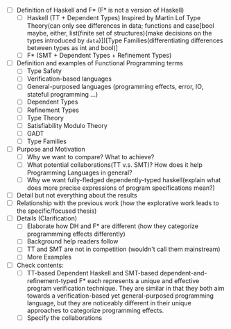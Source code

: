 - [ ] Definition of Haskell and F* (F* is not a version of Haskell)
  - [ ] Haskell (TT + Dependent Types) Inspired by Martin Lof Type Theory(can only see differences in data; functions and case[bool maybe, either, list(finite set of structures){make decisions on the types introduced by `data`}])[Type Families(differentiating differences between types as int and bool)]
  - [ ] F* (SMT + Dependent Types + Refinement Types)
- [ ] Definition and examples of Functional Programming terms
  - [ ] Type Safety
  - [ ] Verification-based languages
  - [ ] General-purposed languages (programming effects, error, IO, stateful programming ...)
  - [ ] Dependent Types
  - [ ] Refinement Types
  - [ ] Type Theory
  - [ ] Satisfiability Modulo Theory
  - [ ] GADT
  - [ ] Type Families
- [ ] Purpose and Motivation
  - [ ] Why we want to compare? What to achieve?
  - [ ] What potential collaborations(TT v.s. SMT)? How does it help Programming Languages in general?
  - [ ] Why we want fully-fledged dependently-typed haskell(explain what does more precise expressions of program specifications mean?)
- [ ] Detail but not everything about the results
- [ ] Relationship with the previous work (how the explorative work leads to the specific/focused thesis)
- [ ] Details (Clarification)
  - [ ] Elaborate how DH and F* are different (how they categorize programmming effects differently)
  - [ ] Background help readers follow
  - [ ] TT and SMT are not in competition (wouldn't call them mainstream)
  - [ ] More Examples

- [ ] Check contents:
  - [ ] TT-based Dependent Haskell and SMT-based dependent-and-refinement-typed F* each represents a unique and effective program verification technique. They are similar in that they both aim towards a verification-based yet general-purposed programming language, but they are noticeably different in their unique approaches to categorize programming effects.
  - [ ] Specify the collaborations
